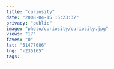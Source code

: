```yaml
---
title: "curiosity"
date: "2008-04-15 15:23:37"
privacy: "public"
image: "photo/curiosity/curiosity.jpg"
views: "17"
faves: "0"
lat: "51477086"
lng: "-235165"
tags:
---
```


